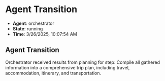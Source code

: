 # Agent Transition

- **Agent**: orchestrator
- **State**: running
- **Time**: 3/26/2025, 10:07:54 AM

## Agent Transition

Orchestrator received results from planning for step: Compile all gathered information into a comprehensive trip plan, including travel, accommodation, itinerary, and transportation.

